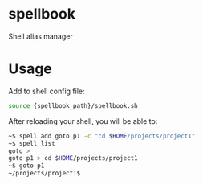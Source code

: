 # spellbook
Shell alias manager

# Usage

Add to shell config file:
```sh
source {spellbook_path}/spellbook.sh
```

After reloading your shell, you will be able to:
```sh
~$ spell add goto p1 -c "cd $HOME/projects/project1"
~$ spell list
goto >
goto p1 > cd $HOME/projects/project1
~$ goto p1
~/projects/project1$
```
